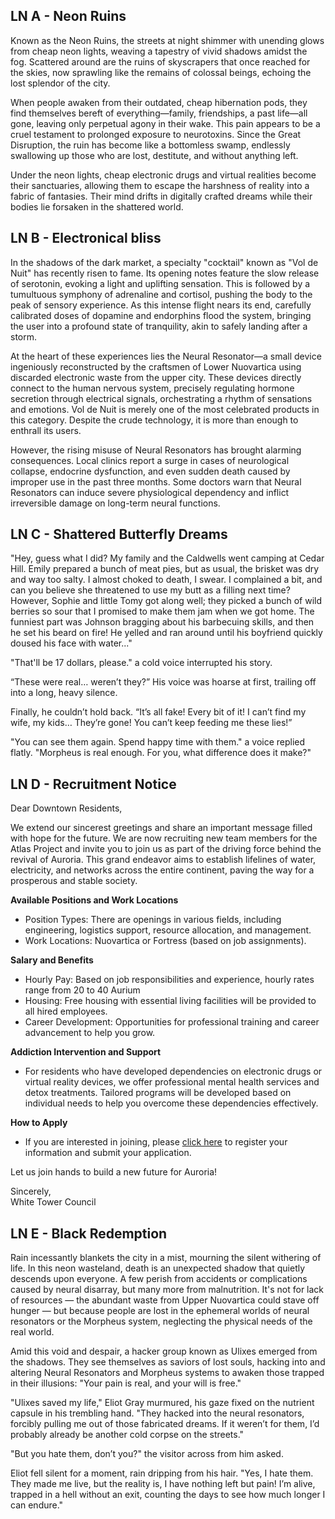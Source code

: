 ## LN A - Neon Ruins

Known as the Neon Ruins, the streets at night shimmer with unending glows from cheap neon lights, weaving a tapestry of vivid shadows amidst the fog. Scattered around are the ruins of skyscrapers that once reached for the skies, now sprawling like the remains of colossal beings, echoing the lost splendor of the city.

When people awaken from their outdated, cheap hibernation pods, they find themselves bereft of everything—family, friendships, a past life—all gone, leaving only perpetual agony in their wake. This pain appears to be a cruel testament to prolonged exposure to neurotoxins. Since the Great Disruption, the ruin has become like a bottomless swamp, endlessly swallowing up those who are lost, destitute, and without anything left.

Under the neon lights, cheap electronic drugs and virtual realities become their sanctuaries, allowing them to escape the harshness of reality into a fabric of fantasies. Their mind drifts in digitally crafted dreams while their bodies lie forsaken in the shattered world.


## LN B - Electronical bliss

In the shadows of the dark market, a specialty "cocktail" known as "Vol de Nuit" has recently risen to fame. Its opening notes feature the slow release of serotonin, evoking a light and uplifting sensation. This is followed by a tumultuous symphony of adrenaline and cortisol, pushing the body to the peak of sensory experience. As this intense flight nears its end, carefully calibrated doses of dopamine and endorphins flood the system, bringing the user into a profound state of tranquility, akin to safely landing after a storm.

At the heart of these experiences lies the Neural Resonator—a small device ingeniously reconstructed by the craftsmen of Lower Nuovartica using discarded electronic waste from the upper city. These devices directly connect to the human nervous system, precisely regulating hormone secretion through electrical signals, orchestrating a rhythm of sensations and emotions. Vol de Nuit is merely one of the most celebrated products in this category. Despite the crude technology, it is more than enough to enthrall its users.

However, the rising misuse of Neural Resonators has brought alarming consequences. Local clinics report a surge in cases of neurological collapse, endocrine dysfunction, and even sudden death caused by improper use in the past three months. Some doctors warn that Neural Resonators can induce severe physiological dependency and inflict irreversible damage on long-term neural functions.


## LN C - Shattered Butterfly Dreams

"Hey, guess what I did? My family and the Caldwells went camping at Cedar Hill. Emily prepared a bunch of meat pies, but as usual, the brisket was dry and way too salty. I almost choked to death, I swear. I complained a bit, and can you believe she threatened to use my butt as a filling next time? However, Sophie and little Tomy got along well; they picked a bunch of wild berries so sour that I promised to make them jam when we got home. The funniest part was Johnson bragging about his barbecuing skills, and then he set his beard on fire! He yelled and ran around until his boyfriend quickly doused his face with water..."

"That'll be 17 dollars, please." a cold voice interrupted his story.

“These were real… weren’t they?” His voice was hoarse at first, trailing off into a long, heavy silence.

Finally, he couldn’t hold back. “It’s all fake! Every bit of it! I can’t find my wife, my kids… They’re gone! You can’t keep feeding me these lies!”

"You can see them again. Spend happy time with them." a voice replied flatly. "Morpheus is real enough. For you, what difference does it make?"


## LN D - Recruitment Notice

Dear Downtown Residents,

We extend our sincerest greetings and share an important message filled with hope for the future. We are now recruiting new team members for the Atlas Project and invite you to join us as part of the driving force behind the revival of Auroria. This grand endeavor aims to establish lifelines of water, electricity, and networks across the entire continent, paving the way for a prosperous and stable society.

**Available Positions and Work Locations**
- Position Types: There are openings in various fields, including engineering, logistics support, resource allocation, and management.
- Work Locations: Nuovartica or Fortress (based on job assignments).

**Salary and Benefits**
- Hourly Pay: Based on job responsibilities and experience, hourly rates range from 20 to 40 Aurium
- Housing: Free housing with essential living facilities will be provided to all hired employees.
- Career Development: Opportunities for professional training and career advancement to help you grow.

**Addiction Intervention and Support**
- For residents who have developed dependencies on electronic drugs or virtual reality devices, we offer professional mental health services and detox treatments. Tailored programs will be developed based on individual needs to help you overcome these dependencies effectively.

**How to Apply**
- If you are interested in joining, please <u>click here</u> to register your information and submit your application.

Let us join hands to build a new future for Auroria!

Sincerely,<br>
White Tower Council


## LN E - Black Redemption

Rain incessantly blankets the city in a mist, mourning the silent withering of life. In this neon wasteland, death is an unexpected shadow that quietly descends upon everyone. A few perish from accidents or complications caused by neural disarray, but many more from malnutrition. It's not for lack of resources — the abundant waste from Upper Nuovartica could stave off hunger — but because people are lost in the ephemeral worlds of neural resonators or the Morpheus system, neglecting the physical needs of the real world.

Amid this void and despair, a hacker group known as Ulixes emerged from the shadows. They see themselves as saviors of lost souls, hacking into and altering Neural Resonators and Morpheus systems to awaken those trapped in their illusions: "Your pain is real, and your will is free."

"Ulixes saved my life," Eliot Gray murmured, his gaze fixed on the nutrient capsule in his trembling hand. "They hacked into the neural resonators, forcibly pulling me out of those fabricated dreams. If it weren’t for them, I’d probably already be another cold corpse on the streets."

"But you hate them, don’t you?" the visitor across from him asked.

Eliot fell silent for a moment, rain dripping from his hair. "Yes, I hate them. They made me live, but the reality is, I have nothing left but pain! I’m alive, trapped in a hell without an exit, counting the days to see how much longer I can endure."
